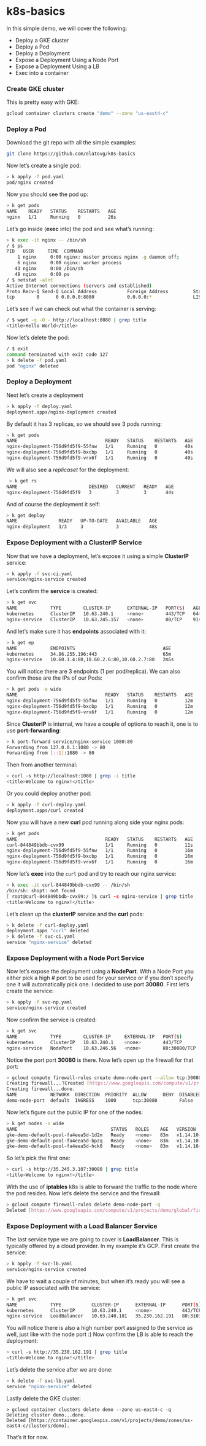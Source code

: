 # k8s-basics

In this simple demo, we will cover the following:

* Deploy a GKE cluster
* Deploy a Pod
* Deploy a Deployment
* Expose a Deployment Using a Node Port
* Expose a Deployment Using a LB
* Exec into a container

### Create GKE cluster

This is pretty easy with GKE:

```bash
gcloud container clusters create "demo" --zone "us-east4-c"
```

### Deploy a Pod

Download the git repo with all the simple examples:

```bash
git clone https://github.com/elatovg/k8s-basics
```

Now let’s create a single pod:

```bash
> k apply -f pod.yaml
pod/nginx created
```

Now you should see the pod up:

```bash
> k get pods
NAME    READY   STATUS    RESTARTS   AGE
nginx   1/1     Running   0          26s
```

Let’s go inside (**exec** into) the pod and see what’s running:

```bash
> k exec -it nginx -- /bin/sh
/ $ ps
PID   USER     TIME  COMMAND
    1 nginx     0:00 nginx: master process nginx -g daemon off;
    6 nginx     0:00 nginx: worker process
   43 nginx     0:00 /bin/sh
   48 nginx     0:00 ps
/ $ netstat -alnt
Active Internet connections (servers and established)
Proto Recv-Q Send-Q Local Address           Foreign Address         State
tcp        0      0 0.0.0.0:8080            0.0.0.0:*               LISTEN
```

Let’s see if we can check out what the container is serving:

```bash
/ $ wget -q -O - http://localhost:8080 | grep title
<title>Hello World</title>
```

Now let’s delete the pod:

```bash
/ $ exit
command terminated with exit code 127
> k delete -f pod.yaml
pod "nginx" deleted
```

### Deploy a Deployment

Next let’s create a deployment

```bash
> k apply -f deploy.yaml
deployment.apps/nginx-deployment created
```

By default it has 3 replicas, so we should see 3 pods running:

```bash
> k get pods
NAME                                READY   STATUS    RESTARTS   AGE
nginx-deployment-756d9fd5f9-55fnw   1/1     Running   0          40s
nginx-deployment-756d9fd5f9-bxcbp   1/1     Running   0          40s
nginx-deployment-756d9fd5f9-vrx6f   1/1     Running   0          40s
```

We will also see a *replicaset* for the deployment:

```bash
 > k get rs
NAME                          DESIRED   CURRENT   READY   AGE
nginx-deployment-756d9fd5f9   3         3         3       44s
```

And of course the deployment it self:

```bash
> k get deploy
NAME               READY   UP-TO-DATE   AVAILABLE   AGE
nginx-deployment   3/3     3            3           48s
```

### Expose Deployment with a ClusterIP Service
Now that we have a deployment, let’s expose it using a simple **ClusterIP** service:

```bash
> k apply -f svc-ci.yaml
service/nginx-service created
```

Let’s confirm the **service** is created:

```bash
> k get svc
NAME            TYPE        CLUSTER-IP      EXTERNAL-IP   PORT(S)   AGE
kubernetes      ClusterIP   10.63.240.1     <none>        443/TCP   64m
nginx-service   ClusterIP   10.63.245.157   <none>        80/TCP    91s
```

And let’s make sure it has **endpoints** associated with it:

```bash
> k get ep
NAME            ENDPOINTS                                AGE
kubernetes      34.86.255.196:443                        65m
nginx-service   10.60.1.4:80,10.60.2.6:80,10.60.2.7:80   2m5s
```

You will notice there are 3 endpoints (1 per pod/replica). We can also confirm those are the IPs of our Pods:

```bash
> k get pods -o wide
NAME                                READY   STATUS    RESTARTS   AGE   IP          NODE                                  NOMINATED NODE   READINESS GATES
nginx-deployment-756d9fd5f9-55fnw   1/1     Running   0          12m   10.60.2.6   gke-demo-default-pool-fa4eea5d-1d2m   <none>           <none>
nginx-deployment-756d9fd5f9-bxcbp   1/1     Running   0          12m   10.60.1.4   gke-demo-default-pool-fa4eea5d-bpzq   <none>           <none>
nginx-deployment-756d9fd5f9-vrx6f   1/1     Running   0          12m   10.60.2.7   gke-demo-default-pool-fa4eea5d-1d2m   <none>           <none>
```

Since **ClusterIP** is internal, we have a couple of options to reach it, one is to use **port-forwarding**:

```bash
> k port-forward service/nginx-service 1080:80
Forwarding from 127.0.0.1:1080 -> 80
Forwarding from [::1]:1080 -> 80
```

Then from another terminal:

```bash
> curl -s http://localhost:1080 | grep -i title
<title>Welcome to nginx!</title>
```

Or you could deploy another pod:

```bash
> k apply -f curl-deploy.yaml
deployment.apps/curl created
```

Now you will have a new **curl** pod running along side your nginx pods:

```bash
> k get pods
NAME                                READY   STATUS    RESTARTS   AGE
curl-844849bbdb-cvx99               1/1     Running   0          11s
nginx-deployment-756d9fd5f9-55fnw   1/1     Running   0          16m
nginx-deployment-756d9fd5f9-bxcbp   1/1     Running   0          16m
nginx-deployment-756d9fd5f9-vrx6f   1/1     Running   0          16m
```

Now let’s **exec** into the `curl` pod and try to reach our nginx service:

```bash
> k exec -it curl-844849bbdb-cvx99 -- /bin/sh
/bin/sh: shopt: not found
[ root@curl-844849bbdb-cvx99:/ ]$ curl -s nginx-service | grep title
<title>Welcome to nginx!</title>
```

Let’s clean up the **clusterIP** service and the **curl** pods:

```bash
> k delete -f curl-deploy.yaml
deployment.apps "curl" deleted
> k delete -f svc-ci.yaml
service "nginx-service" deleted
```

### Expose Deployment with a Node Port Service

Now let’s expose the deployment using a **NodePort**. With a Node Port you either pick a high # port to be used for your service or if you don’t specify one it will automatically pick one. I decided to use port **30080**. First let’s create the service:

```bash
> k apply -f svc-np.yaml
service/nginx-service created
```

Now confirm the service is created:

```bash
> k get svc
NAME            TYPE        CLUSTER-IP     EXTERNAL-IP   PORT(S)        AGE
kubernetes      ClusterIP   10.63.240.1    <none>        443/TCP        83m
nginx-service   NodePort    10.63.246.56   <none>        80:30080/TCP   22s
```

Notice the port port **30080** is there. Now let’s open up the firewall for that port:

```bash
> gcloud compute firewall-rules create demo-node-port --allow tcp:30080
Creating firewall...⠹Created [https://www.googleapis.com/compute/v1/projects/demo/global/firewalls/demo-node-port].
Creating firewall...done.
NAME            NETWORK  DIRECTION  PRIORITY  ALLOW      DENY  DISABLED
demo-node-port  default  INGRESS    1000      tcp:30080        False
```

Now let’s figure out the public IP for one of the nodes:

```bash
> k get nodes -o wide
NAME                                  STATUS   ROLES    AGE   VERSION           INTERNAL-IP   EXTERNAL-IP      OS-IMAGE                             KERNEL-VERSION   CONTAINER-RUNTIME
gke-demo-default-pool-fa4eea5d-1d2m   Ready    <none>   83m   v1.14.10-gke.36   10.150.0.22   35.245.3.107     Container-Optimized OS from Google   4.14.138+        docker://18.9.7
gke-demo-default-pool-fa4eea5d-bpzq   Ready    <none>   83m   v1.14.10-gke.36   10.150.0.21   35.236.220.162   Container-Optimized OS from Google   4.14.138+        docker://18.9.7
gke-demo-default-pool-fa4eea5d-hck0   Ready    <none>   83m   v1.14.10-gke.36   10.150.0.26   35.245.172.62    Container-Optimized OS from Google   4.14.138+        docker://18.9.7
```

So let’s pick the first one:

```bash
> curl -s http://35.245.3.107:30080 | grep title
<title>Welcome to nginx!</title>
```

With the use of **iptables** k8s is able to forward the traffic to the node where the pod resides. Now let’s delete the service and the firewall:

```bash
> gcloud compute firewall-rules delete demo-node-port -q
Deleted [https://www.googleapis.com/compute/v1/projects/demo/global/firewalls/demo-node-port].
```

### Expose Deployment with a Load Balancer Service

The last service type we are going to cover is **LoadBalancer**. This is typically offered by a cloud provider. In my example it’s GCP. First create the service:

```bash
> k apply -f svc-lb.yaml
service/nginx-service created
```

We have to wait a couple of minutes, but when it’s ready you will see a public IP associated with the service:

```bash
> k get svc
NAME            TYPE           CLUSTER-IP      EXTERNAL-IP      PORT(S)        AGE
kubernetes      ClusterIP      10.63.240.1     <none>           443/TCP        92m
nginx-service   LoadBalancer   10.63.240.181   35.230.162.191   80:31033/TCP   46s
```

You will notice there is also a high number port assigned to the service as well, just like with the node port :) Now confirm the LB is able to reach the deployment:

```bash
> curl -s http://35.230.162.191 | grep title
<title>Welcome to nginx!</title>
```

Let’s delete the service after we are done:

```bash
> k delete -f svc-lb.yaml
service "nginx-service" deleted
```

Lastly delete the GKE cluster:

```
> gcloud container clusters delete demo --zone us-east4-c -q
Deleting cluster demo...done.
Deleted [https://container.googleapis.com/v1/projects/demo/zones/us-east4-c/clusters/demo].
```

That’s it for now.
